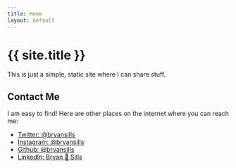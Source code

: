 ```yaml
---
title: Home
layout: default
---
```


# {{ site.title }}

This is just a simple, static site where I can share stuff.

## Contact Me

I am easy to find! Here are other places on the internet where you can reach me:

- [Twitter: @bryansills](https://www.twitter.com/bryansills)
- [Instagram: @bryansills](https://www.instagram.com/bryansills/)
- [Github: @bryansills](https://www.github.com/bryansills)
- [LinkedIn: Bryan 🤖 Sills](https://www.linkedin.com/in/bryan%F0%9F%A4%96-sills-b6717a82)
